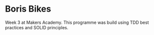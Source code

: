 Boris Bikes
======================

Week 3 at Makers Academy. This programme was build using TDD best practices and SOLID principles.

